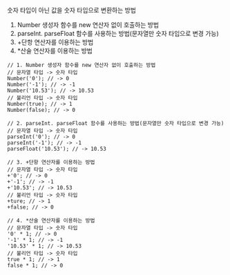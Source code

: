 숫자 타입이 아닌 값을 숫자 타입으로 변환하는 방법
1. Number 생성자 함수를 new 연산자 없이 호출하는 방법
2. parseInt. parseFloat 함수를 사용하는 방법(문자열만 숫자 타입으로 변경 가능)
3. +단항 연산자를 이용하는 방법
4. *산술 연산자를 이용하는 방법

```
// 1. Number 생성자 함수를 new 연산자 없이 호출하는 방법
// 문자열 타입 -> 숫자 타입
Number('0'); // -> 0
Number('-1'); // -> -1
Number('10.53'); // -> 10.53
// 불리언 타입 -> 숫자 타입
Number(true); // -> 1
Number(false); // -> 0

// 2. parseInt. parseFloat 함수를 사용하는 방법(문자열만 숫자 타입으로 변경 가능)
// 문자열 타입 -> 숫자 타입
parseInt('0'); // -> 0
parseInt('-1'); // -> -1
parseFloat('10.53'); // -> 10.53

// 3. +단항 연산자를 이용하는 방법
// 문자열 타입 -> 숫자 타입
+'0'; // -> 0
+'-1'; // -> -1
+'10.53'; // -> 10.53
// 불리언 타입 -> 숫자 타입
+ture; // -> 1
+false; // -> 0

// 4. *산술 연산자를 이용하는 방법
// 문자열 타입 -> 숫자 타입
'0' * 1; // -> 0
'-1' * 1; // -> -1
'10.53' * 1; // -> 10.53
// 불리언 타입 -> 숫자 타입
true * 1; // -> 1
false * 1; // -> 0